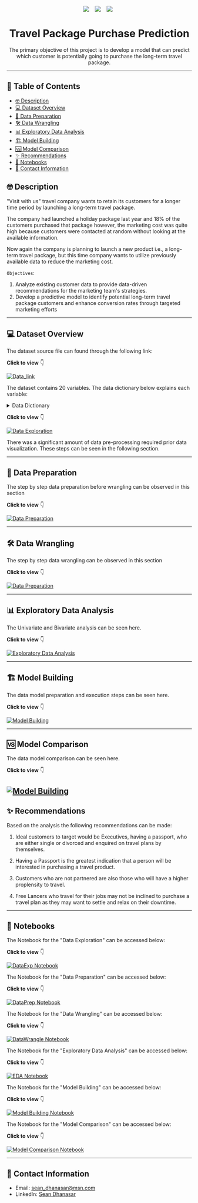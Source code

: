 <p align="center">
  <img src="https://forthebadge.com/images/badges/made-with-python.svg" />&nbsp;&nbsp;&nbsp;
  <img src="https://forthebadge.com/images/badges/made-with-markdown.svg" />&nbsp;&nbsp;&nbsp;
  <img src="https://forthebadge.com/images/badges/powered-by-oxygen.svg" />&nbsp;&nbsp;
</p>




<h1 align="center">Travel Package Purchase Prediction</h1>

<p align="center">The primary objective of this project is to develop a model that can predict which customer is potentially going to purchase the long-term travel package.</p>

---

## 📝 Table of Contents

- [🤓 Description](#description)
- [💻 Dataset Overview](#dataset-overview)
- [🔀 Data Preparation](#data-preparation)
- [🛠️ Data Wrangling](#data-wrangling)
- [📊 Exploratory Data Analysis](#exploratory-data-analysis)
- [🏗️ Model Building](#model-building)
- [🆚 Model Comparison](#model-comparison)
- [✨ Recommendations](#recommendations)
- [📗 Notebooks](#notebooks)
- [📧 Contact Information](#contact-information)

## 🤓 Description <a name = "description"></a>

"Visit with us" travel company wants to retain its customers for a longer time period by launching a long-term travel package.

The company had launched a holiday package last year and 18% of the customers purchased that package however, the marketing cost was quite high because customers were contacted at random without looking at the available information.

Now again the company is planning to launch a new product i.e., a long-term travel package, but this time company wants to utilize previously available data to reduce the marketing cost.


`Objectives`:
1. Analyze existing customer data to provide data-driven recommendations for the marketing team's strategies.
2. Develop a predictive model to identify potential long-term travel package customers and enhance conversion rates through targeted marketing efforts



---

## 💻 Dataset Overview <a name = "dataset-overview"></a>

The dataset source file can found through the following link:

**Click to view** 👇

[![Data_link](https://github.com/seandhan/image_database/blob/main/Data-LINK-.svg)](https://github.com/seandhan/Travel-Package-Purchase-Prediction/blob/main/Tourism.xlsx)

The dataset contains 20 variables. The data dictionary below explains each variable:

<details>
<summary>Data Dictionary</summary>
<br>

**Customer details:**
1. **CustomerID**: Unique customer ID
2. **ProdTaken**: Product taken flag
3. **Age**: Age of customer
4. **PreferredLoginDevice**: Preferred login device of the customer in last month
5. **CityTier**: City tier
6. **Occupation**: Occupation of customer
7. **Gender**: Gender of customer
8. **NumberOfPersonVisited**: Total number of person came with customer
9. **PreferredPropertyStar**: Preferred hotel property rating by customer
10. **MaritalStatus**: Marital status of customer
11. **NumberOfTrips**: Average number of the trip in a year by customer
12. **Passport**: Customer passport flag
13. **OwnCar**: Customers owns a car flag
14. **NumberOfChildrenVisited**: Total number of children visit with customer
15. **Designation**: Designation of the customer in the current organization
16. **MonthlyIncome**: Gross monthly income of the customer

**Customer interaction data:**
1. **PitchSatisfactionScore**: Sales pitch satisfactory score
2. **ProductPitched**: Product pitched by a salesperson
3. **NumberOfFollowups**: Total number of follow up has been done by sales person after sales pitch
4. **DurationOfPitch**: Duration of the pitch by a salesman to customer

</details>

**Click to view** 👇

[![Data Exploration](https://github.com/seandhan/image_database/blob/main/Solution-Dataset%20Exploration-.svg)](https://github.com/seandhan/Travel-Package-Purchase-Prediction/blob/main/Data%20Exploration/readme.md)

There was a significant amount of data pre-processing required prior data visualization. These steps can be seen in the following section.

----


## 🔀 Data Preparation <a name = "data-preparation"></a>

The step by step data preparation before wrangling can be observed in this section

**Click to view** 👇

[![Data Preparation](https://github.com/seandhan/image_database/blob/main/solution-data-preparation.svg)](https://github.com/seandhan/Travel-Package-Purchase-Prediction/blob/main/Data%20Preparation/Readme.md)



----
## 🛠️ Data Wrangling <a name = "data-wrangling"></a>

The step by step data wrangling can be observed in this section

**Click to view** 👇

[![Data Preparation](https://github.com/seandhan/image_database/blob/main/solution-data-wrangling.svg)](https://github.com/seandhan/Travel-Package-Purchase-Prediction/blob/main/Data%20Wrangling/Readme.md)


----


## 📊 Exploratory Data Analysis <a name = "exploratory-data-analysis"></a>

The Univariate and Bivariate analysis can be seen here.

**Click to view** 👇

[![Exploratory Data Analysis](https://github.com/seandhan/image_database/blob/main/Solution-Exploratory%20Data%20Analysis-.svg)](https://github.com/seandhan/Travel-Package-Purchase-Prediction/blob/main/EDA/Readme.md)


----

## 🏗️ Model Building <a name = "model-building"></a>

The data model preparation and execution steps can be seen here.

**Click to view** 👇

[![Model Building](https://github.com/seandhan/image_database/blob/main/Solution-Model%20Building-.svg)](https://github.com/seandhan/Travel-Package-Purchase-Prediction/blob/main/Model%20Building/Readme.md)


----

## 🆚 Model Comparison <a name = "model-comparison"></a>

The data model comparison can be seen here.

**Click to view** 👇

[![Model Building](https://github.com/seandhan/image_database/blob/main/Solution-Model%20Building-.svg)](https://github.com/seandhan/Travel-Package-Purchase-Prediction/blob/main/Model%20Building/Readme.md)
----

## ✨ Recommendations <a name = "recommendations"></a>

Based on the analysis the following recommendations can be made:

1. Ideal customers to target would be Executives, having a passport, who are either single or divorced and enquired on travel plans by themselves. <br>

2. Having a Passport is the greatest indication that a person will be interested in purchasing a travel product.<br>

3. Customers who are not partnered are also those who will have a higher proplensity to travel.<br>

4. Free Lancers who travel for their jobs may not be inclined to purchase a travel plan as they may want to settle and relax on their downtime.
----

## 📗 Notebooks <a name = "notebooks"></a>

The Notebook for the "Data Exploration" can be accessed below:

**Click to view** 👇

[![DataExp Notebook](https://github.com/seandhan/image_database/blob/main/Notebook-Dataset%20Exploration-.svg)](https://github.com/seandhan/Travel-Package-Purchase-Prediction/blob/main/Notebooks/Data%20Exploration.ipynb)

The Notebook for the "Data Preparation" can be accessed below:

**Click to view** 👇

[![DataPrep Notebook](https://github.com/seandhan/image_database/blob/main/notebook-data-preparation.svg)](https://github.com/seandhan/Travel-Package-Purchase-Prediction/blob/main/Notebooks/Data%20Preparation.ipynb)


The Notebook for the "Data Wrangling" can be accessed below:

**Click to view** 👇

[![DataWrangle Notebook](https://github.com/seandhan/image_database/blob/main/notebook-data-wrangling.svg)](https://github.com/seandhan/Travel-Package-Purchase-Prediction/blob/main/Notebooks/Data%20Wrangling.ipynb)


The Notebook for the "Exploratory Data Analysis" can be accessed below:

**Click to view** 👇

[![EDA Notebook](https://github.com/seandhan/image_database/blob/main/Notebook-Exploratory%20Data%20analysis-.svg)](https://github.com/seandhan/Travel-Package-Purchase-Prediction/blob/main/Notebooks/EDA.ipynb)


The Notebook for the "Model Building" can be accessed below:

**Click to view** 👇

[![Model Building Notebook](https://github.com/seandhan/image_database/blob/main/Notebook-Model%20Building-.svg)](https://github.com/seandhan/Travel-Package-Purchase-Prediction/blob/main/Notebooks/Model%20Building.ipynb)


The Notebook for the "Model Comparison" can be accessed below:

**Click to view** 👇

[![Model Comparison Notebook](https://github.com/seandhan/image_database/blob/main/notebook-model-comparison.svg)](https://github.com/seandhan/Travel-Package-Purchase-Prediction/blob/main/Notebooks/Model%20Comparison.ipynb)



----



## 📧 Contact Information <a name = "contact-information"></a>

- Email: [sean_dhanasar@msn.com](mailto:sean_dhanasar@msn.com)
- LinkedIn: [Sean Dhanasar](https://www.linkedin.com/in/sdhanasar)
